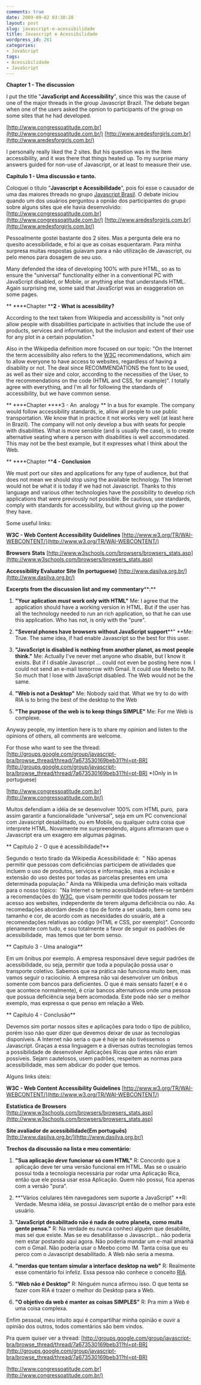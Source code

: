 ```yaml
---
comments: true
date: 2009-09-02 03:38:28
layout: post
slug: javascript-e-acessibilidade
title: Javascript e Acessibilidade
wordpress_id: 261
categories:
- JavaScript
tags:
- Acessibilidade
- JavaScript
---
```


**Chapter 1 - The discussion**

I put the title "**JavaScript and Accessibility**", since this was the cause of one of the major threads in the group Javascript Brazil.
The debate began when one of the users asked the opnion to participants of the group on some sites that he had developed.

[http://www.congressoatitude.com.br](http://www.congressoatitude.com.br/)
[http://www.aredesforgirls.com.br](http://www.aredesforgirls.com.br/)

I personally really liked the 2 sites. But his question was in the item accessibility, and it was there that things heated up.
To my surprise many answers guided for non-use of Javascript, or at least to measure their use.

**Capitulo 1 - Uma discussão e tanto.**

Coloquei o título "**Javascript e Acessibilidade**", pois foi esse o causador de uma das maiores threads no grupo [Javascript Brasil](http://groups.google.com/group/javascript-bra?hl=pt-BR&pli=1).
O debate iniciou quando um dos usuários perguntou a opnião dos participantes do grupo sobre alguns sites que ele havia desenvolvido:
[http://www.congressoatitude.com.br](http://www.congressoatitude.com.br/)
[http://www.aredesforgirls.com.br](http://www.aredesforgirls.com.br/)

Pessoalmente gostei bastante dos 2 sites. Mas a pergunta dele era no quesito acessibilidade, e foi ai que as coisas esquentaram.
Para minha surpresa muitas respostas guiavam para a não utilização de Javascript, ou pelo menos para dosagem de seu uso.

<!-- more -->
Many defended the idea of developing 100% with pure HTML, so as to ensure the "universal" functionality either in a conventional PC with JavaScript disabled, or Mobile, or anything else that understands HTML.
Again surprising me, some said that JavaScript was an exaggeration on some pages.

**
****Chapter ****2 - What is acessibility?**

According to the text taken from Wikipedia and accessibility is "not only allow people with disabilities participate in activities that include the use of products, services and information, but the inclusion and extent of their use for any plot in a certain population."

Also in the Wikipedia definition more focused on our topic: "On the Internet the term accessibility also refers to the [W3C](http://pt.wikipedia.org/wiki/W3C) recommendations, which aim to allow everyone to have access to websites, regardless of having a disability or not. The deal since RECOMMENDATIONS the font to be used, as well as their size and color, according to the necessities of the User, to the recommendations on the code (HTML and CSS, for example)".
I totally agree with everything, and I'm all for following the standards of accessibility, but we have common sense.

**
****Chapter ****3 - An  analogy
**
In a bus for example. The company would follow accessibility standards, ie, allow all people to use public transportation. We know that in practice it not works very well (at least here in Brazil).
The company will not only develop a bus with seats for people with disabilities. What is more sensible (and is usually the case), is to create alternative seating where a person with disabilities is well accommodated.
This may not be the best example, but it expresses what I think about the Web.

**
****Chapter ****4 - Conclusion**

We must port our sites and applications for any type of audience, but that does not mean we should stop using the available technology.
The Internet would not be what it is today if we had not Javascript.
Thanks to this language and various other technologies have the possibility to develop rich applications that were previously not possible.
Be cautious, use standards, comply with standards for accessibility, but without giving up the power they have.

Some useful links:

**W3C - Web Content Accessibility Guidelines**
[http://www.w3.org/TR/WAI-WEBCONTENT/](http://www.w3.org/TR/WAI-WEBCONTENT/)

**Browsers Stats**
[http://www.w3schools.com/browsers/browsers_stats.asp](http://www.w3schools.com/browsers/browsers_stats.asp)

**Accessibility Evaluator Site (In portuguese)**
[http://www.dasilva.org.br/](http://www.dasilva.org.br/)

**Excerpts from the discussion list and my commentary****:**



	
  1. **"Your aplication *must* work only with HTML"**
Me: I agree that the application should have a working version in HTML. But if the user has all the technology needed to run an rich application, so that he can use this application. Who has not, is only with the "pure".

	
  2. **"Several phones have browsers without JavaScript support****"
**Me: True. The same idea, if had enable Javascript so the best for this user.



	
  3. **"JavaScript is disabled is nothing from another planet, as most people think."**
Me: Actually I've never met anyone who disable, but I know it exists. But if I disable Javascript ... could not even be posting here now. I could not send an e-mail tomorrow with Gmail. It could use Meebo to IM. So much that I lose with JavaScript disabled. The Web would not be the same.

	
  4. **"Web is not a Desktop"**
Me: Nobody said that. What we try to do with RIA is to bring the best of the desktop to the Web

	
  5. **"****The purpose of the web is to keep things SIMPLE****"**
Me: For me Web is complexe.


Anyway people, my intention here is to share my opinion and listen to the opinions of others, all comments are welcome.

For those who want to see the thread: [http://groups.google.com/group/javascript-bra/browse_thread/thread/7a673530169beb31?hl=pt-BR](http://groups.google.com/group/javascript-bra/browse_thread/thread/7a673530169beb31?hl=pt-BR)
*(Only in In portuguese)


[http://www.congressoatitude.com.br](http://www.congressoatitude.com.br/)



Muitos defendiam a idéia de se desenvolver 100% com HTML puro,  para assim garantir a funcionalidade "universal", seja em um PC convencional com Javascript desabilitado, ou em Mobile, ou qualquer outra coisa que interprete HTML.
Novamente me surpreendendo, alguns afirmaram que o Javascript era um exagero em algumas páginas.

**
Capitulo 2 - O que é acessibilidade?**

Segundo o texto tirado da Wikipedia Acessibilidade é:  " Não apenas permitir que pessoas com deficiências participem de atividades que incluem o uso de produtos, serviços e informação, mas a inclusão e extensão do uso destes por todas as parcelas presentes em uma determinada população."
Ainda na Wikipedia uma definição mais voltada para o nosso tópico:  "Na Internet o termo acessibilidade refere-se também a recomendações do [W3C](http://pt.wikipedia.org/wiki/W3C), que visam permitir que todos possam ter acesso aos websites, independente de terem alguma deficiência ou não. As recomedações abordam desde o tipo de fonte a ser usado, bem como seu tamanho e cor, de acordo com as necesidades do usuário, até a recomendações relativas ao código (HTML e CSS, por exemplo)".
Concordo plenamente com tudo, e sou totalmente a favor de seguir os padrões de acessibilidade,  mas temos que ter bom senso.

**
Capitulo 3 - Uma analogia**

Em um ônibus por exemplo. A empresa responsável deve seguir padrões de acessibilidade, ou seja, permitir que toda a população possa usar o transporte coletivo. Sabemos que na prática não funciona muito bem, mas vamos seguir o raciocínio.
A empresa não vai desenvolver um ônibus somente com bancos para deficientes. O que é mais sensato fazer( e é o que acontece normalmente), é criar bancos alternativos onde uma pessoa que possua deficiência seja bem acomodada.
Este pode não ser o melhor exemplo, mas expressa o que penso em relação a Web.

**
Capitulo 4 - Conclusão**

Devemos sim portar nossos sites e aplicações para todo o tipo de público, porém isso não quer dizer que devemos deixar de usar as tecnologias  disponíveis.
A Internet não seria o que é hoje se não tivéssemos o Javascript.
Graças a essa linguagem e a diversas outras tecnologias temos a possibilidade de desenvolver Aplicações Ricas que antes não eram possíveis.
Sejam cautelosos, usem padrões, respeitem as normas para acessibilidade, mas sem abdicar do poder que temos.

Alguns links úteis:

**W3C - Web Content Accessibility Guidelines**
[http://www.w3.org/TR/WAI-WEBCONTENT/](http://www.w3.org/TR/WAI-WEBCONTENT/)

**Estatística de Browsers**
[http://www.w3schools.com/browsers/browsers_stats.asp](http://www.w3schools.com/browsers/browsers_stats.asp)

**Site avaliador de acessibilidade(Em português)**
[http://www.dasilva.org.br/](http://www.dasilva.org.br/)

**Trechos da discussão na lista e meu comentário:**



	
  1. **"Sua aplicação *deve* funcionar só com HTML"**
R: Concordo que a aplicação deve ter uma versão funcional em HTML. Mas se o usuário possui toda a tecnologia necessária par rodar uma Aplicação Rica, então que ele possa usar essa Aplicação. Quem não possui, fica apenas com a versão "pura".

	
  2. **"Vários celulares têm navegadores sem suporte a JavaScript"
**R: Verdade. Mesma idéia, se possui Javascript então de o melhor para este usuário. 

	
  3. **"JavaScript desabilitado não é nada de outro planeta, como muita gente pensa."**
R: Na verdade eu nunca conheci alguém que desabilite, mas sei que existe. Mas se eu desabilitasse o Javascript... não poderia nem estar postando aqui agora. Não poderia mandar um e-mail amanhã com o Gmail. Não poderia usar o Meebo como IM. Tanta coisa que eu perco com o Javascript desabilitado. A Web não seria a mesma.

	
  4. **"merdas que tentam simular a interface desktop na web"**
R: Realmente esse comentário foi infeliz. Essa pessoa não conhece o conceito [RIA](http://jaydson.org/ria-aplicacoes-ricas-para-internet/).

	
  5. **"Web não é Desktop"**
R: Ninguém nunca afirmou isso. O que tenta se fazer com RIA é trazer o melhor do Desktop para a Web.

	
  6. **"O objetivo da web é manter as coisas SIMPLES"**
R: Pra mim a Web é uma coisa complexa.


Enfim pessoal, meu intuito aqui é compartilhar minha opinião e ouvir a opinião dos outros, todos comentários são bem vindos.

Pra quem quiser ver a thread: [http://groups.google.com/group/javascript-bra/browse_thread/thread/7a673530169beb31?hl=pt-BR](http://groups.google.com/group/javascript-bra/browse_thread/thread/7a673530169beb31?hl=pt-BR)


[http://www.congressoatitude.com.br](http://www.congressoatitude.com.br/)
